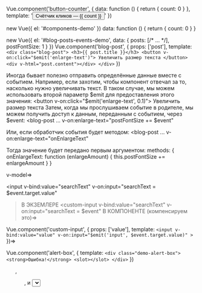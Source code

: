 <!-- ----------------------Основы компонентов----------- -->
<!-- Базовый пример -->
Vue.component('button-counter', {
  data: function () {
    return {
      count: 0
    }
  },
  template: '<button v-on:click="count++">Счётчик кликов — {{ count }}</button>'
})
<div id="components-demo">
  <button-counter></button-counter>
</div>
new Vue({ el: '#components-demo' })
<!-- Свойство data должно быть функцией -->
data: function () {
  return {
    count: 0
  }
}


<!-- primer -->
<!-- Прослушивание событий из дочерних компонентов в родительских компонентах -->
new Vue({
  el: '#blog-posts-events-demo',
  data: {
    posts: [/* ... */],
    postFontSize: 1
  }
})
Vue.component('blog-post', {
  props: ['post'],
  template: `
    <div class="blog-post">
      <h3>{{ post.title }}</h3>
      <button v-on:click="$emit('enlarge-text')">
        Увеличить размер текста
      </button>
      <div v-html="post.content"></div>
    </div>
  `
})
<div id="blog-posts-events-demo">
  <div :style="{ fontSize: postFontSize + 'em' }">
    <blog-post
      v-for="post in posts"
      v-bind:key="post.id"
      v-bind:post="post"
      v-on:enlarge-text="postFontSize += 0.1"
    ></blog-post>
  </div>
</div>

<!-- Передача данных вместе с событием -->
Иногда бывает полезно отправить определённые данные вместе с событием. Например, если захотим, чтобы компонент <blog-post> отвечал за то, насколько нужно увеличивать текст. В таком случае, мы можем использовать второй параметр $emit для предоставления этого значения:
<button v-on:click="$emit('enlarge-text', 0.1)">
  Увеличить размер текста
</button>
Затем, когда мы прослушиваем событие в родителе, мы можем получить доступ к данным, переданным с событием, через $event:
<blog-post
  ...
  v-on:enlarge-text="postFontSize += $event"
></blog-post>
Или, если обработчик события будет методом:
<blog-post
  ...
  v-on:enlarge-text="onEnlargeText"
></blog-post>
Тогда значение будет передано первым аргументом:
methods: {
  onEnlargeText: function (enlargeAmount) {
    this.postFontSize += enlargeAmount
  }
}

<!-- Использование v-model на компонентах -->v-model=>
<input
  v-bind:value="searchText"
  v-on:input="searchText = $event.target.value"
>В ЭКЗЕМЛЕРЕ
<custom-input
  v-bind:value="searchText"
  v-on:input="searchText = $event"
></custom-input>В КОМПОНЕНТЕ (компенсируем это)=>
<!-- good -->
Vue.component('custom-input', {
  props: ['value'],
  template: `
    <input
      v-bind:value="value"
      v-on:input="$emit('input', $event.target.value)"
    >
  `
})=><custom-input v-model="searchText"></custom-input>


<!-- Распределение контента слотами -->
Vue.component('alert-box', {
  template: `
    <div class="demo-alert-box">
      <strong>Ошибка!</strong>
      <slot></slot>
    </div>
  `
})


<!-- Особенности парсинга DOM-шаблона -->
<ul>, <ol>, <table> и <select>=> is
<table>
  <tr is="blog-post-row"></tr>
</table>